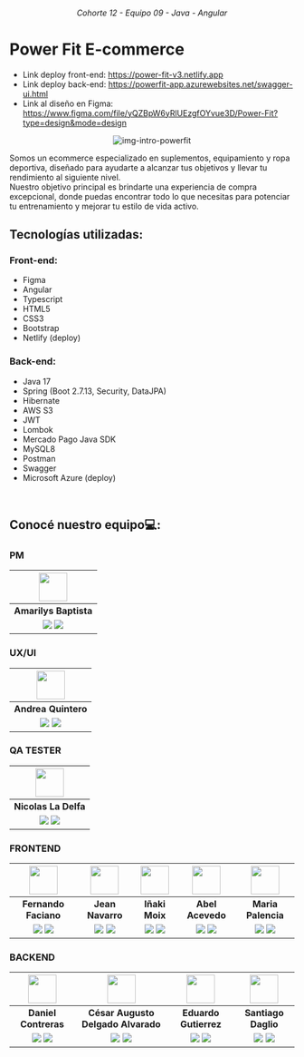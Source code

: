 <h6 align="center">Cohorte 12 - Equipo 09 - Java - Angular</h1>

# Power Fit E-commerce
- Link deploy front-end: https://power-fit-v3.netlify.app
- Link deploy back-end: https://powerfit-app.azurewebsites.net/swagger-ui.html
- Link al diseño en Figma: https://www.figma.com/file/yQZBpW6yRlUEzgfOYvue3D/Power-Fit?type=design&mode=design


<p align="center">
  <img src="https://res.cloudinary.com/dqhhm6kke/image/upload/c_scale,w_712/v1690428404/power_fit_pdf_presentacion-1_page-0001_mdgnjo.jpg" alt="img-intro-powerfit">
</p>
  
Somos un ecommerce especializado en suplementos, equipamiento y ropa deportiva, diseñado para ayudarte a alcanzar tus objetivos y llevar tu rendimiento al siguiente nivel. <br> Nuestro objetivo principal es brindarte una experiencia de compra excepcional, donde puedas encontrar todo lo que necesitas para potenciar tu entrenamiento y mejorar tu estilo de vida activo.
<br>

## Tecnologías utilizadas:

### Front-end:
- Figma
- Angular
- Typescript
- HTML5
- CSS3
- Bootstrap
- Netlify (deploy)

### Back-end:
- Java 17
- Spring (Boot 2.7.13, Security, DataJPA)
- Hibernate
- AWS S3
- JWT
- Lombok
- Mercado Pago Java SDK
- MySQL8
- Postman
- Swagger
- Microsoft Azure (deploy)


<br>





## Conocé nuestro equipo💻: 
### PM
| <img src="https://ca.slack-edge.com/T02KS88FB0E-U05C4LT739V-fdd980df5c72-48" width=50>| 
|:-:|
| **Amarilys Baptista**  | 
| <a href="https://github.com/???"><img src="https://img.shields.io/badge/github-%23121011.svg?&style=for-the-badge&logo=github&logoColor=white"/></a> <a href="https://linkedin.com/in/ve-amarilys-baptista"><img src="https://img.shields.io/badge/linkedin%20-%230077B5.svg?&style=for-the-badge&logo=linkedin&logoColor=white"/></a> |
### UX/UI
| <img src="https://ca.slack-edge.com/T02KS88FB0E-U052C6MJ6P8-8ee936e74644-48" width=50>| 
|:-:|
| **Andrea Quintero**  | 
| <a href="https://github.com/???"><img src="https://img.shields.io/badge/github-%23121011.svg?&style=for-the-badge&logo=github&logoColor=white"/></a> <a href="https://linkedin.com/in/andreaquinteroherrera"><img src="https://img.shields.io/badge/linkedin%20-%230077B5.svg?&style=for-the-badge&logo=linkedin&logoColor=white"/></a> |
### QA TESTER
| <img src="https://ca.slack-edge.com/T02KS88FB0E-U05BDV8U34G-0dac5e6512f5-48" width=50>| 
|:-:|
| **Nicolas La Delfa**  | 
| <a href="https://github.com/???"><img src="https://img.shields.io/badge/github-%23121011.svg?&style=for-the-badge&logo=github&logoColor=white"/></a> <a href="https://linkedin.com/in/nicold24"><img src="https://img.shields.io/badge/linkedin%20-%230077B5.svg?&style=for-the-badge&logo=linkedin&logoColor=white"/></a> |
### FRONTEND
| <img src="https://ca.slack-edge.com/T02KS88FB0E-U04DR1E62V6-g01ce351b0a6-48" width=50>| <img src="https://ca.slack-edge.com/T02KS88FB0E-U05CRK5775G-f64a918155f2-48" width=50> | <img src="https://ca.slack-edge.com/T02KS88FB0E-U05DSTE2BMX-5b1d0870ea82-48" width=50>  | <img src="https://ca.slack-edge.com/T02KS88FB0E-U031AKDQQ2D-1d219574dd40-48" width=50>  | <img src="https://ca.slack-edge.com/T02KS88FB0E-U059QRDFMLM-09f0af90a919-48" width=50> |
:-:|:-:|:-:|:-:|:-:|
| **Fernando Faciano**  | **Jean Navarro** | **Iñaki Moix**  | **Abel Acevedo**  | **Maria Palencia**  | 
| <a href="https://github.com/?????"><img src="https://img.shields.io/badge/github-%23121011.svg?&style=for-the-badge&logo=github&logoColor=white"/></a> <a href="https://linkedin.com/in/faciano-angel-9712a2151"><img src="https://img.shields.io/badge/linkedin%20-%230077B5.svg?&style=for-the-badge&logo=linkedin&logoColor=white"/></a> | <a href="https://github.com/?????"><img src="https://img.shields.io/badge/github-%23121011.svg?&style=for-the-badge&logo=github&logoColor=white"/></a> <a href="https://linkedin.com/in/????????"><img src="https://img.shields.io/badge/linkedin%20-%230077B5.svg?&style=for-the-badge&logo=linkedin&logoColor=white"/></a> | <a href="https://github.com/IVMoix"><img src="https://img.shields.io/badge/github-%23121011.svg?&style=for-the-badge&logo=github&logoColor=white"/></a> <a href="https://linkedin.com/in/ivmoix/"><img src="https://img.shields.io/badge/linkedin%20-%230077B5.svg?&style=for-the-badge&logo=linkedin&logoColor=white"/></a> | <a href="https://github.com/?????"><img src="https://img.shields.io/badge/github-%23121011.svg?&style=for-the-badge&logo=github&logoColor=white"/></a> <a href="https://linkedin.com/in/abel-fernando-acevedo/"><img src="https://img.shields.io/badge/linkedin%20-%230077B5.svg?&style=for-the-badge&logo=linkedin&logoColor=white"/></a> |  <a href="https://github.com/?????"><img src="https://img.shields.io/badge/github-%23121011.svg?&style=for-the-badge&logo=github&logoColor=white"/></a> <a href="https://linkedin.com/in/fernandapalencia/"><img src="https://img.shields.io/badge/linkedin%20-%230077B5.svg?&style=for-the-badge&logo=linkedin&logoColor=white"/></a> |
### BACKEND
| <img src="https://ca.slack-edge.com/T02KS88FB0E-U05CSTG9UFK-6608253a6233-48" width=50>| <img src="https://ca.slack-edge.com/T02KS88FB0E-U056RJBDZKM-81778dbf3b19-48" width=50> | <img src="https://ca.slack-edge.com/T02KS88FB0E-U05E48D1GN5-773a98c4f5e8-48" width=50>  | <img src="https://ca.slack-edge.com/T02KS88FB0E-U0565NGFRNF-9f9a4c8a5a3a-48" width=50>  |   
:-:|:-:|:-:|:-:|
| **Daniel Contreras**  | **César Augusto Delgado Alvarado** | **Eduardo Gutierrez**  | **Santiago Daglio**  | 
| <a href="https://github.com/Dcopito"><img src="https://img.shields.io/badge/github-%23121011.svg?&style=for-the-badge&logo=github&logoColor=white"/></a> <a href="https://www.linkedin.com/in/daniel-contreras-94307418a"><img src="https://img.shields.io/badge/linkedin%20-%230077B5.svg?&style=for-the-badge&logo=linkedin&logoColor=white"/></a> | <a href="https://github.com/Cesarpipe31"><img src="https://img.shields.io/badge/github-%23121011.svg?&style=for-the-badge&logo=github&logoColor=white"/></a> <a href="https://linkedin.com/in/cesar-augusto-delgado-alvarado/"><img src="https://img.shields.io/badge/linkedin%20-%230077B5.svg?&style=for-the-badge&logo=linkedin&logoColor=white"/></a> | <a href="https://github.com/EduardoZ-dev"><img src="https://img.shields.io/badge/github-%23121011.svg?&style=for-the-badge&logo=github&logoColor=white"/></a> <a href="https://www.linkedin.com/in/eduardo-zequeira-640974149"><img src="https://img.shields.io/badge/linkedin%20-%230077B5.svg?&style=for-the-badge&logo=linkedin&logoColor=white"/></a> | <a href="https://github.com/SannDag"><img src="https://img.shields.io/badge/github-%23121011.svg?&style=for-the-badge&logo=github&logoColor=white"/></a> <a href="https://linkedin.com/in/dagliosantiago/"><img src="https://img.shields.io/badge/linkedin%20-%230077B5.svg?&style=for-the-badge&logo=linkedin&logoColor=white"/></a> |

<br>
